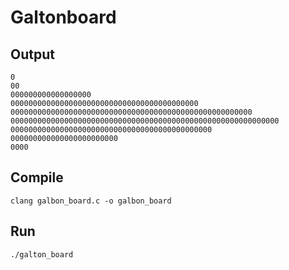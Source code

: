 # Galtonboard 

## Output

```
0
00
000000000000000000
000000000000000000000000000000000000000000
000000000000000000000000000000000000000000000000000000
000000000000000000000000000000000000000000000000000000000000
000000000000000000000000000000000000000000000
000000000000000000000000
0000
```

## Compile

`clang galbon_board.c -o galbon_board`

## Run

`./galton_board`
